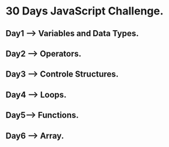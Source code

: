 # 30 Days JavaScript Challenge.

## Day1 --> Variables and Data Types.

## Day2 --> Operators.

## Day3 --> Controle Structures.

## Day4 --> Loops.

## Day5--> Functions.

## Day6 --> Array.
